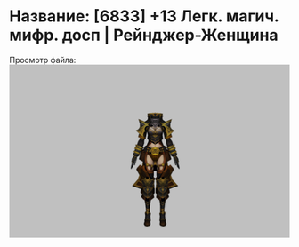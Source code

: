 # Название: [6833] +13 Легк. магич. мифр. досп | Рейнджер-Женщина

Просмотр файла:
![p030023.png](p030023.png)
